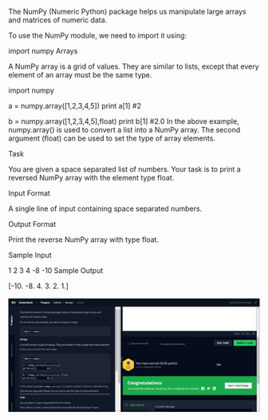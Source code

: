 The NumPy (Numeric Python) package helps us manipulate large arrays and matrices of numeric data.

To use the NumPy module, we need to import it using:

import numpy
Arrays

A NumPy array is a grid of values. They are similar to lists, except that every element of an array must be the same type.

import numpy

a = numpy.array([1,2,3,4,5])
print a[1]          #2

b = numpy.array([1,2,3,4,5],float)
print b[1]          #2.0
In the above example, numpy.array() is used to convert a list into a NumPy array. The second argument (float) can be used to set the type of array elements.

Task

You are given a space separated list of numbers.
Your task is to print a reversed NumPy array with the element type float.

Input Format

A single line of input containing space separated numbers.

Output Format

Print the reverse NumPy array with type float.

Sample Input

1 2 3 4 -8 -10
Sample Output

[-10.  -8.   4.   3.   2.   1.]

![](Untitled.png)
